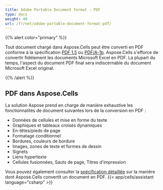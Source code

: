 ```yaml
---
title: Adobe Portable Document Format - PDF
type: docs
weight: 40
url: /fr/net/adobe-portable-document-format-pdf/
---
```


{{% alert color="primary" %}} 

Tout document chargé dans Aspose.Cells peut être converti en PDF conforme à la spécification [PDF 1.5](https://docs.fileformat.com/pdf/) ou [PDF/A-1b](https://docs.fileformat.com/pdf/a/). Aspose.Cells s'efforce de convertir fidèlement les documents Microsoft Excel en PDF. La plupart du temps, l'aspect du document PDF final sera indiscernable du document Microsoft Excel original.

{{% /alert %}} 
## **PDF dans Aspose.Cells**
La solution Aspose prend en charge de manière exhaustive les fonctionnalités de document suivantes lors de la conversion en PDF :

- Données de cellules et mise en forme du texte
- Graphiques et tableaux croisés dynamiques
- En-têtes/pieds de page
- Formatage conditionnel
- Bordures, couleurs de bordure
- Images, zones de texte et formes de dessin
- Signets
- Liens hypertexte
- Cellules fusionnées, Sauts de page, Titres d'impression

Vous pouvez également consulter la [spécification détaillée](https://docs.aspose.com/cells/net/convert-excel-workbook-to-pdf/) sur la manière dont Aspose.Cells convertit un document en PDF.
{{< app/cells/assistant language="csharp" >}}

